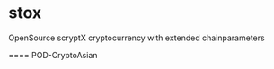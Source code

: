 stox
====

OpenSource scryptX cryptocurrency with extended chainparameters





====
POD-CryptoAsian
